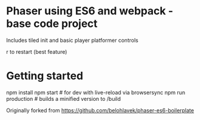 # Phaser using ES6 and webpack - base code project
Includes tiled init and basic player platformer controls

r to restart (best feature)

# Getting started
npm install 
npm start		# for dev with live-reload via browsersync
npm run production 	# builds a minified version to /build

Originally forked from https://github.com/belohlavek/phaser-es6-boilerplate

